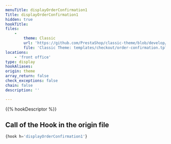 ```yaml
---
menuTitle: displayOrderConfirmation1
Title: displayOrderConfirmation1
hidden: true
hookTitle: 
files:
    -
        theme: Classic
        url: 'https://github.com/PrestaShop/classic-theme/blob/develop/templates/checkout/order-confirmation.tpl'
        file: 'Classic Theme: templates/checkout/order-confirmation.tpl'
locations:
    - 'front office'
type: display
hookAliases: 
origin: theme
array_return: false
check_exceptions: false
chain: false
description: ''

---
```


{{% hookDescriptor %}}

## Call of the Hook in the origin file

```php
{hook h='displayOrderConfirmation1'}
```
